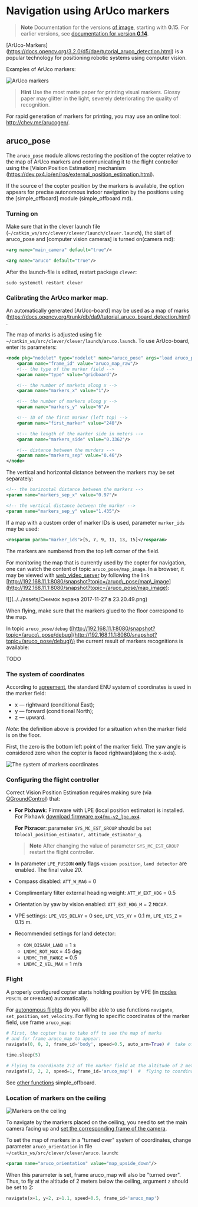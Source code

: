 # Navigation using ArUco markers

> **Note** Documentation for the versions [of image](microsd_images.md), starting with **0.15**. For earlier versions, see [documentation for version **0.14**](https://github.com/CopterExpress/clever/blob/v0.14/docs/ru/aruco.md).

[ArUco-Markers] (https://docs.opencv.org/3.2.0/d5/dae/tutorial_aruco_detection.html) is a popular technology for positioning
robotic systems using computer vision.

Examples of ArUco markers:

![ArUco markers](../assets/markers.jpg)

> **Hint** Use the most matte paper for printing visual markers. Glossy paper may glitter in the light, severely deteriorating the quality of recognition.

For rapid generation of markers for printing, you may use an online tool: http://chev.me/arucogen/.

## aruco\_pose

The `aruco_pose` module allows restoring the position of the copter relative to the map of ArUco markers and communicating it to the flight controller using the [Vision Position Estimation] mechanism (https://dev.px4.io/en/ros/external_position_estimation.html).

If the source of the copter position by the markers is available, the option appears for precise autonomous indoor navigation by the positions using the [simple\_offboard] module (simple_offboard.md).

### Turning on

Make sure that in the clever launch file \(`~/catkin_ws/src/clever/clever/launch/clever.launch`\), the start of aruco\_pose and [computer vision cameras] is turned on(camera.md):

```xml
<arg name="main_camera" default="true"/>
```

```xml
<arg name="aruco" default="true"/>
```

After the launch-file is edited, restart package `clever`:

```(bash)
sudo systemctl restart clever
```

### Calibrating the ArUco marker map.

An automatically generated [ArUco-board] may be used as a map of marks (https://docs.opencv.org/trunk/db/da9/tutorial_aruco_board_detection.html).

The map of marks is adjusted using file `~/catkin_ws/src/clever/clever/launch/aruco.launch`. To use ArUco-board, enter its parameters:

```xml
<node pkg="nodelet" type="nodelet" name="aruco_pose" args="load aruco_pose/aruco_pose nodelet_manager">
    <param name="frame_id" value="aruco_map_raw"/>
    <!-- the type of the marker field -->
    <param name="type" value="gridboard"/>

    <!-- the number of markets along x -->
    <param name="markers_x" value="1"/>

    <!-- the number of markers along y -->
    <param name="markers_y" value="6"/>

    <!-- ID of the first marker (left top) -->
    <param name="first_marker" value="240"/>

    <!-- the length of the marker side in meters -->
    <param name="markers_side" value="0.3362"/>

    <!-- distance between the murders -->
    <param name="markers_sep" value="0.46"/>
</node>
```

The vertical and horizontal distance between the markers may be set separately:

```xml
<!-- the horizontal distance between the markers -->
<param name="markers_sep_x" value="0.97"/>

<!-- the vertical distance between the marker -->
<param name="markers_sep_y" value="1.435"/>
```

If a map with a custom order of marker IDs is used, parameter `marker_ids` may be used:

```xml
<rosparam param="marker_ids">[5, 7, 9, 11, 13, 15]</rosparam>
```

The markers are numbered from the top left corner of the field.

For monitoring the map that is currently used by the copter for navigation, one can watch the content of topic `aruco_pose/map_image`. In a browser, it may be viewed with [web\_video\_server](web_video_server.md) by following the link [http://192.168.11.1:8080/snapshot?topic=/aruco\_pose/map\_image](http://192.168.11.1:8080/snapshot?topic=/aruco_pose/map_image):

![](../../assets/Снимок экрана 2017-11-27 в 23.20.49.png)

When flying, make sure that the markers glued to the floor correspond to the map.

In topic `aruco_pose/debug` \([http://192.168.11.1:8080/snapshot?topic=/aruco\_pose/debug](http://192.168.11.1:8080/snapshot?topic=/aruco_pose/debug)\) the current result of markers recognitions is available:

TODO

### The system of coordinates

According to [agreement](http://www.ros.org/reps/rep-0103.html), the standard ENU system of coordinates is used in the marker field:

* x — rightward \(conditional East\);
* y — forward \(conditional North\);
* z — upward.

_Note_: the definition above is provided for a situation when the marker field is on the floor.

First, the zero is the bottom left point of the marker field. The yaw angle is considered zero when the copter is faced rightward\(along the x-axis\).

![The system of markers coordinates](../assets/aruco-frame.png)

### Configuring the flight controller

Correct Vision Position Estimation requires making sure \(via [QGroundControl](gcs_bridge.md)\) that:

* **For Pixhawk**: Firmware with LPE \(local position estimator\) is installed. For Pixhawk [download firmware `px4fmu-v2_lpe.px4`](https://github.com/PX4/Firmware/releases).

  **For Pixracer**: parameter `SYS_MC_EST_GROUP` should be set to`local_position_estimator, attitude_estimator_q`.

  > **Note** After changing the value of parameter `SYS_MC_EST_GROUP` restart the flight controller.
* In parameter `LPE_FUSION` **only** flags `vision position`, `land detector` are enabled. The final value _20_.
* Compass disabled: `ATT_W_MAG` = 0
* Complimentary filter external heading weight: `ATT_W_EXT_HDG` = 0.5
* Orientation by yaw by vision enabled: `ATT_EXT_HDG_M` = 2 `MOCAP`.
* VPE settings: `LPE_VIS_DELAY` = 0 sec, `LPE_VIS_XY` = 0.1 m, `LPE_VIS_Z` = 0.15 m.
* Recommended settings for land detector:
  * `COM_DISARM_LAND` = 1 s
  * `LNDMC_ROT_MAX` = 45 deg
  * `LNDMC_THR_RANGE` = 0.5
  * `LNDMC_Z_VEL_MAX` = 1 m/s

<!--
For the ease of configuring, you may use a ready settings file for [Clever 2](https://github.com/CopterExpress/clever/blob/master/docs/assets/Clever2LPE_160118.params) or for [Clever 3](https://github.com/CopterExpress/clever/blob/master/docs/assets/Clever3_LPE_020218.params) and upload it to the controller using menu Tools - Load from file in tab Parameters in QGroundControl.

![](../assets/Screenshot from 2018-02-27 22-30-50.png)
-->

### Flight

A properly configured copter starts holding position by VPE \(in [modes](modes.md) `POSCTL` or `OFFBOARD`\) automatically.

For [autonomous flights](simple_offboard.md) do you will be able to use functions `navigate`, `set_position`, `set_velocity`. For flying to specific coordinates of the marker field, use frame `aruco_map`:

```python
# First, the copter has to take off to see the map of marks
# and for frame aruco_map to appear:
navigate(0, 0, 2, frame_id='body', speed=0.5, auto_arm=True) #  take off to the altitude of 2 meters

time.sleep(5)

# Flying to coordinate 2:2 of the marker field at the altitude of 2 meters
navigate(2, 2, 2, speed=1, frame_id='aruco_map')  #  flying to coordinate 2:2 at the altitude of 3 meters
```

See [other functions](simple_offboard.md) simple_offboard.

### Location of markers on the ceiling

![Markers on the ceiling](../assets/IMG_4175.JPG)

To navigate by the markers placed on the ceiling, you need to set the main camera facing up and [set the corresponding frame of the camera](camera_frame.md).

To set the map of markers in a "turned over" system of coordinates, change parameter `aruco_orientation` in  file `~/catkin_ws/src/clever/clever/aruco.launch`:

```xml
<param name="aruco_orientation" value="map_upside_down"/>
```

When this parameter is set, frame aruco\_map will also be "turned over". Thus, to fly at the altitude of 2 meters below the ceiling, argument `z` should be set to 2:

```python
navigate(x=1, y=2, z=1.1, speed=0.5, frame_id='aruco_map')